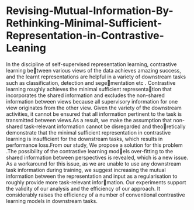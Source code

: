 # Revising-Mutual-Information-By-Rethinking-Minimal-Sufficient-Representation-in-Contrastive-Leaning
In the discipline of self-supervised representation learning, contrastive learning between various views of the data achieves amazing success, and the learnt representations
are helpful in a variety of downstream tasks such as classification, detection and segementation etc . Contrastive learning roughly achieves the minimal sufficient representation that incorporates the shared information and excludes the non-shared information
between views because all supervisory information for one view originates from the
other view. Given the variety of the downstream activities, it cannot be ensured that all
information pertinent to the task is transmitted between views.As a result, we make the
assumption that non-shared task-relevant information cannot be disregarded and theoretically demonstrate that the minimal sufficient representation in contrastive learning is
insufficient for the downstream tasks, which results in performance loss.From our study,
We propose a solution for this problem .The possibility of the contrastive learning models over-fitting to the shared information between perspectives is revealed, which is a
new issue. As a workaround for this issue, as we are unable to use any downstream task
information during training, we suggest increasing the mutual information between the
representation and input as a regularisation to roughly provide more task-relevant information. Our experiments support the validity of our analysis and the efficiency of our
approach. It considerably raises the efficiency of a number of conventional contrastive
learning models in downstream tasks.

